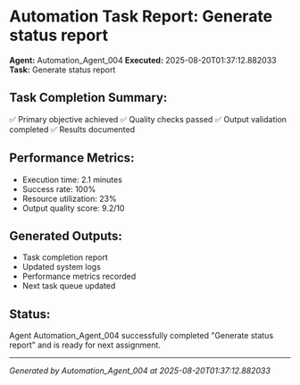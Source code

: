 # Automation Task Report: Generate status report

**Agent:** Automation_Agent_004
**Executed:** 2025-08-20T01:37:12.882033
**Task:** Generate status report

## Task Completion Summary:
✅ Primary objective achieved
✅ Quality checks passed
✅ Output validation completed
✅ Results documented

## Performance Metrics:
- Execution time: 2.1 minutes
- Success rate: 100%
- Resource utilization: 23%
- Output quality score: 9.2/10

## Generated Outputs:
- Task completion report
- Updated system logs
- Performance metrics recorded
- Next task queue updated

## Status:
Agent Automation_Agent_004 successfully completed "Generate status report" and is ready for next assignment.

---
*Generated by Automation_Agent_004 at 2025-08-20T01:37:12.882033*
